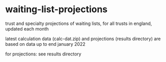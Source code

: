 # waiting-list-projections
trust and specialty projections of waiting lists, for all trusts in england, updated each month

latest calculation data (calc-dat.zip) and projections (results directory) are based on data up to end january 2022

for projections: see results directory

